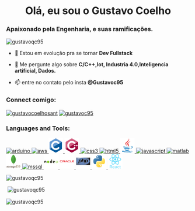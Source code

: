 <h1 align="center">Olá, eu sou o Gustavo Coelho</h1>
<h3 align="centro">Apaixonado pela Engenharia, e suas ramificações.</h3>

<p align="left"> <img src="https://komarev.com/ghpvc/?username=gustavoqc95&label=Profile%20views&color=0e75b6&style=flat" alt="gustavoqc95" /> </p>

- 🌱 Estou em evolução pra se tornar **Dev Fullstack**

- 💬 Me pergunte algo sobre **C/C++,Iot, Industria 4.0,Inteligencia artificial, Dados.**

- 📫 entre no contato pelo insta **@Gustavoc95**

<h3 align="left">Connect comigo:</h3>
<p align="esquerda">
<a href="https://linkedin.com/in/gustavocoelhosant" target="blank"><img align="center" src=" [https://raw.githubusercontent.com/rahuldkjain/github-profile-readme-generator/master/src/images/icons/Social/linked-in-alt.svg](https://cdn-icons-png.flaticon.com/512/174/174857.png)" alt="gustavocoelhosant" altura="40" largura="40" /></a>
<a href="https://instagram.com/gustavoc95" target="blank"><img align="center" src="[https://raw.githubusercontent.com/rahuldkjain/github-profile-readme-generator/master/src/images/icons/Social/instagram.svg](https://www.logo.wine/logo/Instagram)" alt="gustavoc95" altura="40" largura="40" / ></a>
</p>

<h3 align="left">Languages and Tools:</h3>
<p align="left"> <a href="https://www.arduino.cc/" target="_blank" rel="". noreferrer"> <img src="https://cdn.worldvectorlogo.com/logos/arduino-1.svg" alt="arduino" width="40" height="40"/> </a> <a href="https://aws.amazon.com" target="_blank" rel="noreferrer"> <img src="![image](https://user-images.githubusercontent.com/107624502/176743705-9b77d75f-a08f-4222-8c05-51b9b1fa3fa0.png)" alt="aws" largura="40" altura="40"/> </a> <a href="https://www.cprogramming.com/" target="_blank" rel="noreferrer". > <img src="https://raw.githubusercontent.com/devicons/devicon/master/icons/c/c-original.svg" alt="c" width="40" height="40"/> </a> <a href="https://www.w3schools.com/cpp/" target="_blank" rel=" noreferrer"> <img src="https://raw.githubusercontent.com/devicons/devicon/master/icons/cplusplus/cplusplus-original.svg" alt="cplusplus" width="40" height="40"/> </a> <a href="https://www.[w3schools.com/css/" target="_blank" rel ="noreferrer"> <img src="https://raw.githubusercontent.com/devicons/devicon/master/icons/css3/css3-original-wordmark.svg](https://www.flaticon.com/br/icone-gratis/css-3_5968242)" alt="css3" largura="40" altura="40"/> </a> <a href="https://www.w3.org/html/" target="_ em branco" rel="noreferrer"> <img src="[https://raw.githubusercontent.com/devicons/devicon/master/icons/html5/html5-original-wordmark.svg](https://cdn-icons-png.flaticon.com/512/888/888859.png)" alt="html5" largura="40" altura="40"/> </a> <a href="https://www.java.com" alvo ="_blank" rel="noreferrer"> <img src="https://raw.githubusercontent.com/devicons/devicon/master/icons/java/java-original.svg" alt="java" width="40" height="40"/> </a> <a href=" https://developer.mozilla.org/en-US/docs/Web/JavaScript" target="_blank" rel="noreferrer"> <img src="[https://raw.githubusercontent.com/devicons/devicon/master/icons/javascript/javascript-original.svg](https://cdn.iconscout.com/icon/free/png-256/javascript-2752148-2284965.png)" alt="javascript" largura="40" altura="40"/> </a> <a href="https://www.mathworks.com/" target="_blank" rel="noreferrer"> <img src="https://upload.wikimedia.org/wikipedia/commons/2/21/Matlab_Logo.png" alt="matlab" width="40" height="40"/> </ a> <a href="https://www.mongodb.com/" target="_blank" rel="noreferrer"> <img src="https://raw.githubusercontent.com/devicons/devicon/master/icons/mongodb/mongodb-original-wordmark.svg" alt="mongodb" width="40" height="40"/> </a> <a href="https://www.microsoft.com/en-us/sql-server" target="_blank" rel="noreferrer"> <img src="https://www.svgrepo.com/show/303229/microsoft-sql-server-logo.svg" alt="mssql" width="40" height="40"/> </a > <a href="https://nodejs.org" target="_blank" rel="noreferrer"> <img src="https://raw.githubusercontent.com/devicons/devicon/master/icons/nodejs/nodejs-original-wordmark.svg" alt="nodejs" width="40" height="40"/> </a> <a href="https://www.oracle.com/" target="_blank" rel="noreferrer"> <img src="https://raw.githubusercontent.com/devicons/devicon/master/icons/oracle/oracle-original.svg" alt="oracle" width="40" height="40"/> </a> <a href="https://www.php.net" target="_blank" rel="noreferrer"> <img src="https://raw.githubusercontent.com/devicons/devicon/master/icons/php/php-original.svg" alt="php" width="40" height="40"/> </a> <a href="https://www.python.org" target="_blank" rel="noreferrer"> <img src="https://raw.githubusercontent.com/devicons/devicon/master/icons/python/python-original.svg" alt="python" width="40" height="40"/> </a> <a href=" https://reactjs.org/" target="_blank" rel="noreferrer"> <img src="https://raw.githubusercontent.com/devicons/devicon/master/icons/react/react-original-wordmark.svg" alt="react" width="40" height="40"/> </a> </p>

<p><img align="esquerda" src="https://github-readme-stats.vercel.app/api/top-langs?username=gustavoqc95&show_icons=true&locale=en&layout=compact" alt="gustavoqc95" /></p>

<p>&nbsp;<img align="center" src="https://github-readme-stats.vercel.app/api?username=gustavoqc95&show_icons=true&locale=en" alt="gustavoqc95" /></p>

<p><img align="center" src="https://github-readme-streak-stats.herokuapp.com/?user=gustavoqc95&" alt="gustavoqc95" /></p>
